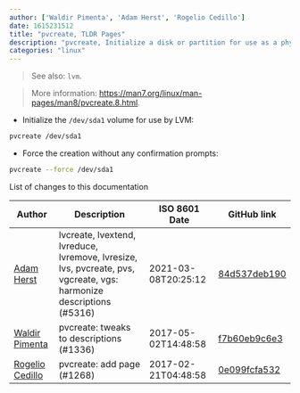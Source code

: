 ```yaml
---
author: ['Waldir Pimenta', 'Adam Herst', 'Rogelio Cedillo']
date: 1615231512
title: "pvcreate, TLDR Pages"
description: "pvcreate, Initialize a disk or partition for use as a physical volume."
categories: "linux"
---
```

> See also: `lvm`.

> More information: <https://man7.org/linux/man-pages/man8/pvcreate.8.html>.

- Initialize the `/dev/sda1` volume for use by LVM:

```bash
pvcreate /dev/sda1
```

- Force the creation without any confirmation prompts:

```bash
pvcreate --force /dev/sda1
```
List of changes to this documentation


Author | Description | ISO 8601 Date | GitHub link
------|-----|-----|-----
[Adam Herst](mailto:adamherst@adamherst.com) | lvcreate, lvextend, lvreduce, lvremove, lvresize, lvs, pvcreate, pvs, vgcreate, vgs: harmonize descriptions (#5316) | 2021-03-08T20:25:12 | [84d537deb190](https://github.com/tldr-pages/tldr/commit/84d537deb1902fcde2a9a997dc5ec2a859a31ad7)
[Waldir Pimenta](mailto:waldyrious@gmail.com) | pvcreate: tweaks to descriptions (#1336) | 2017-05-02T14:48:58 | [f7b60eb9c6e3](https://github.com/tldr-pages/tldr/commit/f7b60eb9c6e3d05e104c745057e7d9c8be251733)
[Rogelio Cedillo](mailto:rogelio.cedillo.rivera@gmail.com) | pvcreate: add page (#1268) | 2017-02-21T04:48:58 | [0e099fcfa532](https://github.com/tldr-pages/tldr/commit/0e099fcfa532f7869d61c4db943303495dc69668)

